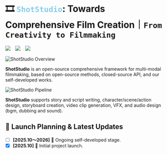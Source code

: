 # 🎞️ <span style="color: skyblue">`ShotStudio`</span>: Towards Comprehensive Film Creation｜`From Creativity to Filmmaking`

 <a href="https://shotstudio.ai/"><img src="https://img.shields.io/static/v1?label=Webside%20Page&message=Web&color=blue"></a> &ensp;
 <a href="https://shotstudio.github.io/"><img src="https://img.shields.io/static/v1?label=Project%20Page&message=Web&color=green"></a> &ensp;
  <a href="https://arxiv.org/abs/xxxx.xxxxx"><img src="https://img.shields.io/static/v1?label=Tech%20Report&message=Arxiv&color=red"></a> &ensp;

![ShotStudio Overview](assets/logo1.png)

<p><b>ShotStudio</b> is an open-source comprehensive framework for multi-modal filmmaking, based on open-source methods, closed-source API, and our self-developed works.</p>

![ShotStudio Pipeline](assets/pipeline.png)

<p><b>ShotStudio</b> supports story and script writing, character/scene/action design, storyboard creation, video clip generation, VFX, and audio design (bgm, dubbing and sound).</p>

## 🚩 Launch Planning & Latest Updates
- [ ] **[2025.10～2026]** 🚀 Ongoing self-developed stage.
- [x] **[2025.10]** 🚀 Initial project launch.
